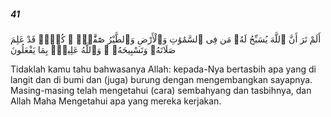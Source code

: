 ##### 41

<span class="ayah">أَلَمْ تَرَ أَنَّ ٱللَّهَ يُسَبِّحُ لَهُۥ مَن فِى ٱلسَّمَٰوَٰتِ وَٱلْأَرْضِ وَٱلطَّيْرُ صَٰٓفَّٰتٍۢ ۖ كُلٌّۭ قَدْ عَلِمَ صَلَاتَهُۥ وَتَسْبِيحَهُۥ ۗ وَٱللَّهُ عَلِيمٌۢ بِمَا يَفْعَلُونَ</span>

<span class="ayah_translation">Tidaklah kamu tahu bahwasanya Allah: kepada-Nya bertasbih apa yang di langit dan di bumi dan (juga) burung dengan mengembangkan sayapnya. Masing-masing telah mengetahui (cara) sembahyang dan tasbihnya, dan Allah Maha Mengetahui apa yang mereka kerjakan.</span>
